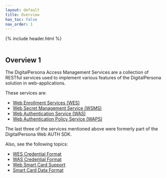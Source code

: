 ```yaml
---
layout: default
title: Overview
has_toc: false
nav_order: 1
---
```


{% include header.html %}     
<BR>  

## Overview 1

The DigitalPersona Access Management Services are a collection of RESTful services used to implement various features of the DigitalPersona solution in web-applications.

These services are:

- [Web Enrollment Services (WES)](https://hidglobal.github.io/digitalpersona-access-management-services/docs/wes.html)
- [Web Secret Management Service (WSMS)](https://hidglobal.github.io/digitalpersona-access-management-services/docs/wsms.html)  
- [Web Authentication Service (WAS)](https://hidglobal.github.io/digitalpersona-access-management-services/docs/wsms.html)
- [Web Authentication Policy Service (WAPS)](https://hidglobal.github.io/digitalpersona-access-management-services/docs/waps.html)

The last three of the services mentioned above were formerly part of the DigitalPersona Web AUTH SDK.

Also, see the following topics:

- [WES Credential Format](https://hidglobal.github.io/digitalpersona-access-management-services/docs/wes-cred-format.html)  
- [WAS Credential Format](https://hidglobal.github.io/digitalpersona-access-management-services/docs/was-cred-format.html)
- [Web Smart Card Support](https://hidglobal.github.io/digitalpersona-access-management-services/docs/web-smart-card-support.html)
- [Smart Card Data Format](https://hidglobal.github.io/digitalpersona-access-management-services/docs/smart-card-data-format.html)

